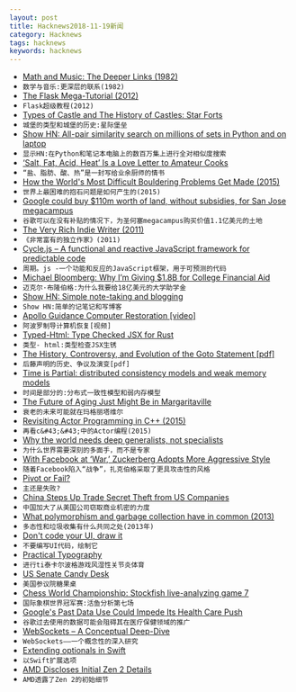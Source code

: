 ```yaml
---
layout: post
title: Hacknews2018-11-19新闻
category: Hacknews
tags: hacknews
keywords: hacknews
---
```




- [Math and Music: The Deeper Links (1982)](https://www.nytimes.com/1982/08/29/arts/math-and-music-the-deeper-links.html)
- `数学与音乐:更深层的联系(1982)`
- [The Flask Mega-Tutorial (2012)](http://blog.miguelgrinberg.com/post/the-flask-mega-tutorial-part-i-hello-world)
- `Flask超级教程(2012)`
- [Types of Castle and The History of Castles: Star Forts](http://www.castlesandmanorhouses.com/types_10_star.htm)
- `城堡的类型和城堡的历史:星际堡垒`
- [Show HN: All-pair similarity search on millions of sets in Python and on laptop](https://github.com/ekzhu/SetSimilaritySearch)
- `显示HN:在Python和笔记本电脑上的数百万集上进行全对相似度搜索`
- [‘Salt, Fat, Acid, Heat’ Is a Love Letter to Amateur Cooks](https://www.theatlantic.com/entertainment/archive/2018/10/samin-nosrat-salt-fat-acid-heat-netflix/572731/)
- `“盐、脂肪、酸、热”是一封写给业余厨师的情书`
- [How the World&#39;s Most Difficult Bouldering Problems Get Made (2015)](https://www.outsideonline.com/2017711/path-beta-flash-resistance-route-setters)
- `世界上最困难的抱石问题是如何产生的(2015)`
- [Google could buy $110m worth of land, without subsidies, for San Jose megacampus](https://www.cnbc.com/2018/11/16/google-san-jose-campus-documents-no-subsidies.html)
- `谷歌可以在没有补贴的情况下，为圣何塞megacampus购买价值1.1亿美元的土地`
- [The Very Rich Indie Writer (2011)](http://www.novelr.com/2011/02/27/rich-indie-writer)
- `《非常富有的独立作家》(2011)`
- [Cycle.js – A functional and reactive JavaScript framework for predictable code](https://cycle.js.org/)
- `周期。js -一个功能和反应的JavaScript框架，用于可预测的代码`
- [Michael Bloomberg: Why I’m Giving $1.8B for College Financial Aid](https://www.nytimes.com/2018/11/18/opinion/bloomberg-college-donation-financial-aid.html)
- `迈克尔·布隆伯格:为什么我要给18亿美元的大学助学金`
- [Show HN: Simple note-taking and blogging](https://notepin.co?ref=producthunt)
- `Show HN:简单的记笔记和写博客`
- [Apollo Guidance Computer Restoration [video]](https://www.youtube.com/watch?v=2KSahAoOLdU)
- `阿波罗制导计算机恢复[视频]`
- [Typed-Html: Type Checked JSX for Rust](https://github.com/bodil/typed-html)
- `类型- html:类型检查JSX生锈`
- [The History, Controversy, and Evolution of the Goto Statement [pdf]](http://web.sonoma.edu/users/l/luvisi/goto/goto.pdf)
- `后藤声明的历史、争议及演变[pdf]`
- [Time is Partial: distributed consistency models and weak memory models](http://composition.al/CMPS290S-2018-09/2018/11/17/time-is-partial-or-why-do-distributed-consistency-models-and-weak-memory-models-look-so-similar-anyway.html)
- `时间是部分的:分布式一致性模型和弱内存模型`
- [The Future of Aging Just Might Be in Margaritaville](https://www.nytimes.com/interactive/2018/11/14/magazine/tech-design-longevity-margaritaville.html)
- `衰老的未来可能就在玛格丽塔维尔`
- [Revisiting Actor Programming in C&#43;&#43; (2015)](https://arxiv.org/abs/1505.07368)
- `再看c&#43;&#43;中的Actor编程(2015)`
- [Why the world needs deep generalists, not specialists](https://medium.com/swlh/why-the-world-needs-deep-generalists-not-specialists-b7c32e223c70)
- `为什么世界需要深刻的多面手，而不是专家`
- [With Facebook at ‘War,’ Zuckerberg Adopts More Aggressive Style](https://www.wsj.com/articles/with-facebook-at-war-zuckerberg-adopts-more-aggressive-style-1542577980)
- `随着Facebook陷入“战争”，扎克伯格采取了更具攻击性的风格`
- [Pivot or Fail?](https://avc.com/2018/11/pivot-or-fail/)
- `主还是失败?`
- [China Steps Up Trade Secret Theft from US Companies](http://www.latimes.com/politics/la-na-pol-china-economic-espionage-20181116-story.html?id=1231)
- `中国加大了从美国公司窃取商业机密的力度`
- [What polymorphism and garbage collection have in common (2013)](http://okmij.org/ftp/ML/generalization.html)
- `多态性和垃圾收集有什么共同之处(2013年)`
- [Don&#39;t code your UI, draw it](https://github.com/karanchahal/DoodleMaster)
- `不要编写UI代码，绘制它`
- [Prac­ti­cal Ty­pog­ra­phy](https://practicaltypography.com/)
- `进行­ti泰­­卡尔波格游戏风湿性关节炎­­体育`
- [US Senate Candy Desk](https://en.wikipedia.org/wiki/Candy_Desk)
- `美国参议院糖果桌`
- [Chess World Championship: Stockfish live-analyzing game 7](http://analysis.sesse.net/)
- `国际象棋世界冠军赛:活鱼分析第七场`
- [Google&#39;s Past Data Use Could Impede Its Health Care Push](https://www.wired.com/story/googles-past-data-use-could-impede-healthcare-push/)
- `谷歌过去使用的数据可能会阻碍其在医疗保健领域的推广`
- [WebSockets – A Conceptual Deep-Dive](https://www.ably.io/concepts/websockets)
- `WebSockets——一个概念性的深入研究`
- [Extending optionals in Swift](https://www.swiftbysundell.com/posts/extending-optionals-in-swift)
- `以Swift扩展选项`
- [AMD Discloses Initial Zen 2 Details](https://fuse.wikichip.org/news/1815/amd-discloses-initial-zen-2-details/)
- `AMD透露了Zen 2的初始细节`


